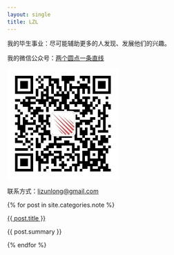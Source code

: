 ```yaml
---
layout: single
title: LZL
---
```


我的毕生事业：尽可能辅助更多的人发现、发展他们的兴趣。

我的微信公众号：[两个圆点一条直线](http://mp.weixin.qq.com/mp/homepage?__biz=MzIyODM0MzgyMA==&hid=1&sn=25cbcb99e58c52d3be818354b769934f#wechat_redirect)

<img src="/static/qrcode_for_gh_fd269898e981_258.jpg" style="width: 258px; height: 258px;" />

联系方式：<lizunlong@gmail.com>

{% for post in site.categories.note %}
<div class="card">
  <a href="{{ post.url }}"><p class="title">{{ post.title }}</p></a>
  <p>{{ post.summary }}</p>
</div>
{% endfor %}
